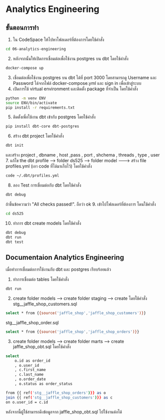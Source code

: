 # Analytics Engineering

## ขั้นตอนการทำ
1. ใน CodeSpace ให้ไปหาโฟลเดอร์ที่ต้องการโดยใช้คำสั่ง 
```sh
cd 06-analytics-engineering
```
2. หลังจากนั้นให้เปิดการเชื่อมต่อเพื่อใช้งาน postgres บน dbt โดยใช้คำสั่ง
```sh
docker-compose up
```
3. เชื่อมต่อเพื่อใช้งาน postgres บน dbt ได้ที่ port 3000 โดยสามารถดู Username และ Password ได้จากไฟล์ docker-compose.yml และ sign in เพื่อเข้าสู่ระบบ
4. เปิดการใช้ virtual environment และติดตั้ง package ที่จำเป็น โดยใช้คำสั่ง
```sh
python -m venv ENV
source ENV/bin/activate
pip install -r requirements.txt
```
5. ติดตั้งเพื่อใช้งาน dbt เข้ากับ postgres โดยใช้คำสั่ง
```sh
pip install dbt-core dbt-postgres
```
6. สร้าง dbt project โดยใช้คำสั่ง
```sh
dbt init
```
และสร้าง project , dbname , host ,pass , port , shchema , threads , type , user
7. แก้ไข the dbt profile --> folder ds525 --> folder model ---> สร้าง file profiles.yml (เอา code ที่ได้มาเก็บไว้) โดยใช้คำสั่ง
```sh
code ~/.dbt/profiles.yml
```
8. ลอง Test การเชื่อมต่อกับ dbt โดยใช้คำสั่ง
```sh
dbt debug
```
ถ้าขึ้นข้อความว่า "All checks passed!". ถือว่า ok
9. เข้าไปโฟลเดอร์ที่ต้องการ โดนใช้คำสั่ง
```sh
cd ds525
```
10. ทำการ dbt create models โดยใช้คำสั่ง
```sh
dbt debug
dbt run
dbt test
```

## Documentaion Analytics Engineering
เมื่อทำการเชื่อมต่อการใช้งานกับ dbt และ postgres เรียบร้อยแล้ว
1. ทำการเชื่อมต่อ tables โดยใช้คำสั่ง
```sh
dbt run
```
2. create folder models --> create folder staging --> create โดยใช้คำสั่ง
stg__jaffle_shop_customers.sql 
```sh
select * from {{source('jaffle_shop','jaffle_shop_customers')}}
```
stg__jaffle_shop_order.sql
```sh
select * from {{source('jaffle_shop','jaffle_shop_orders')}}
```
3. create folder models --> create folder marts --> create jaffle_shop_obt.sql โดยใช้คำสั่ง
```sh
select 
    o.id as order_id
    , o.user_id
    , c.first_name
    , c.last_name
    , o.order_date
    , o.status as order_status

from {{ ref('stg__jaffle_shop_orders')}} as o
join {{ ref('stg__jaffle_shop_customers')}} as c 
on o.user_id = c.id
```
หลังจากนี้ผู้ใช้สามารถดึงข้อมูลจาก jaffle_shop_obt.sql ไปใช้งานต่อได้